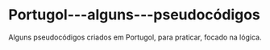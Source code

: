 # Portugol---alguns---pseudocódigos
Alguns pseudocódigos criados em Portugol, para praticar, focado na lógica.

